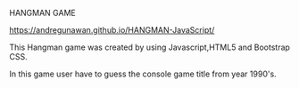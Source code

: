 HANGMAN GAME

https://andregunawan.github.io/HANGMAN-JavaScript/

This Hangman game was created by using Javascript,HTML5 and Bootstrap CSS.

In this game user have to guess the console game title from year 1990's.
